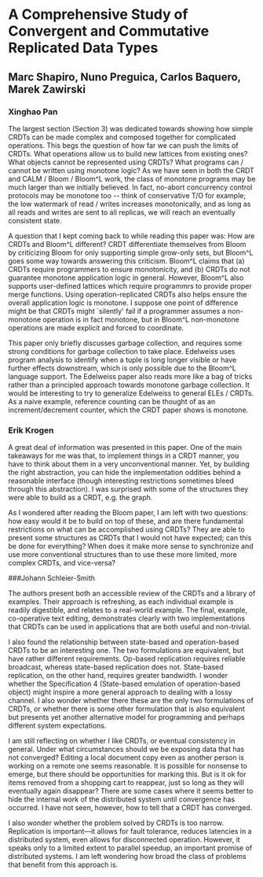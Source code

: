 # A Comprehensive Study of Convergent and Commutative Replicated Data Types
## Marc Shapiro, Nuno Preguica, Carlos Baquero, Marek Zawirski

### Xinghao Pan
The largest section (Section 3) was dedicated towards showing how simple CRDTs can be made complex and composed together for complicated operations.
This begs the question of how far we can push the limits of CRDTs.
What operations allow us to build new lattices from existing ones?
What objects cannot be represented using CRDTs?
What programs can / cannot be written using monotone logic?
As we have seen in both the CRDT and CALM / Bloom / Bloom^L work, the class of monotone programs may be much larger than we initially believed.
In fact, no-abort concurrency control protocols may be monotone too -- think of conservative T/O for example; the low watermark of read / writes increases monotonically, and as long as all reads and writes are sent to all replicas, we will reach an eventually consistent state.

A question that I kept coming back to while reading this paper was: How are CRDTs and Bloom^L different?
CRDT differentiate themselves from Bloom by criticizing Bloom for only supporting simple grow-only sets, but Bloom^L goes some way towards answering this criticism.
Bloom^L claims that (a) CRDTs require programmers to ensure monotonicity, and (b) CRDTs do not guarantee monotone application logic in general.
However, Bloom^L also supports user-defined lattices which require programmrs to provide proper merge functions.
Using operation-replicated CRDTs also helps ensure the overall application logic is monotone.
I suppose one point of difference might be that CRDTs might `silently' fail if a programmer assumes a non-monotone operation is in fact monotone, but in Bloom^L non-monotone operations are made explicit and forced to coordinate.

This paper only briefly discusses garbage collection, and requires some strong conditions for garbage collection to take place.
Edelweiss uses program analysis to identify when a tuple is long longer visible or have further effects downstream, which is only possible due to the Bloom^L language support.
The Edelweiss paper also reads more like a bag of tricks rather than a principled approach towards monotone garbage collection.
It would be interesting to try to generalize Edelweiss to general ELEs / CRDTs.
As a naive example, reference counting can be thought of as an increment/decrement counter, which the CRDT paper shows is monotone.


### Erik Krogen
A great deal of information was presented in this paper. One of the main takeaways for me was that, to implement things in a CRDT manner, you have to think about them in a very unconventional manner. Yet, by building the right abstraction, you can hide the implementation oddities behind a reasonable interface (though interesting restrictions sometimes bleed through this abstraction). I was surprised with some of the structures they were able to build as a CRDT, e.g. the graph. 

As I wondered after reading the Bloom paper, I am left with two questions: how easy would it be to build on top of these, and are there fundamental restrictions on what can be accomplished using CRDTs? They are able to present some structures as CRDTs that I would not have expected; can this be done for everything? When does it make more sense to synchronize and use more conventional structures than to use these more limited, more complex CRDTs, and vice-versa? 

###Johann Schleier-Smith

The authors present both an accessible review of the CRDTs and a library of examples. Their approach is refreshing, as each individual example is readily digestible, and relates to a real-world example. The final, example, co-operative text editing, demonstrates clearly with two implementations that CRDTs can be used in applications that are both useful and non-trivial.

I also found the relationship between state-based and operation-based CRDTs to be an interesting one. The two formulations are equivalent, but have rather different requirements. Op-based replication requires reliable broadcast, whereas state-based replication does not. State-based replication, on the other hand, requires greater bandwidth. I wonder whether the Specification 4 (State-based emulation of operation-based object) might inspire a more general approach to dealing with a lossy channel. I also wonder whether there these are the only two formulations of CRDTs, or whether there is some other formulation that is also equivalent but presents yet another alternative model for programming and perhaps different system expectations.

I am still reflecting on whether I like CRDTs, or eventual consistency in general. Under what circumstances should we be exposing data that has not converged? Editing a local document copy even as another person is working on a remote one seems reasonable. It is possible for nonsense to emerge, but there should be opportunities for marking this. But is it ok for items removed from a shopping cart to reappear, just so long as they will eventually again disappear? There are some cases where it seems better to hide the internal work of the distributed system until convergence has occurred. I have not seen, however, how to tell that a CRDT has converged.

I also wonder whether the problem solved by CRDTs is too narrow. Replication is important—it allows for fault tolerance, reduces latencies in a distributed system, even allows for disconnected operation. However, it speaks only to a limited extent to parallel speedup, an important promise of distributed systems. I am left wondering how broad the class of problems that benefit from this approach is.

